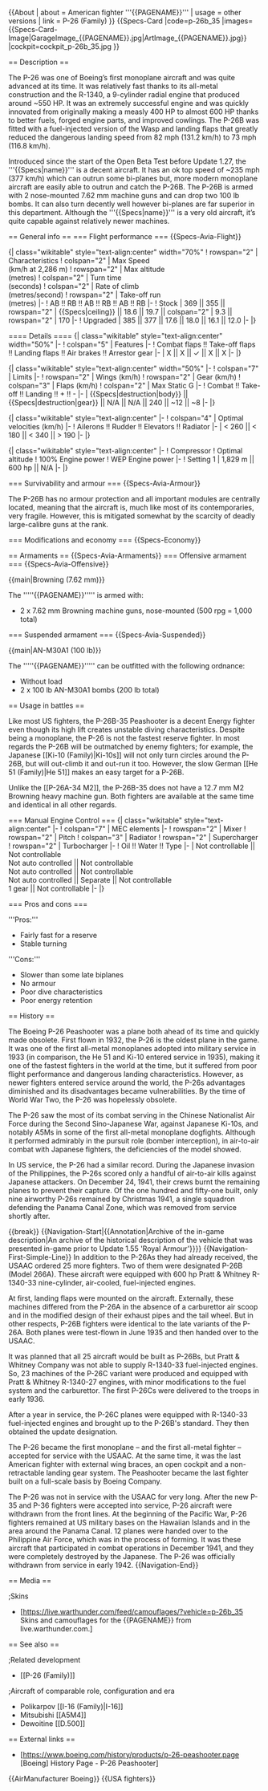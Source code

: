 {{About
| about = American fighter '''{{PAGENAME}}'''
| usage = other versions
| link = P-26 (Family)
}}
{{Specs-Card
|code=p-26b_35
|images={{Specs-Card-Image|GarageImage_{{PAGENAME}}.jpg|ArtImage_{{PAGENAME}}.jpg}}
|cockpit=cockpit_p-26b_35.jpg
}}

== Description ==
<!-- ''In the description, the first part should be about the history of and the creation and combat usage of the aircraft, as well as its key features. In the second part, tell the reader about the aircraft in the game. Insert a screenshot of the vehicle, so that if the novice player does not remember the vehicle by name, he will immediately understand what kind of vehicle the article is talking about.'' -->
The P-26 was one of Boeing’s first monoplane aircraft and was quite advanced at its time. It was relatively fast thanks to its all-metal construction and the R-1340, a 9-cylinder radial engine that produced around ~550 HP. It was an extremely successful engine and was quickly innovated from originally making a measly 400 HP to almost 600 HP thanks to better fuels, forged engine parts, and improved cowlings. The P-26B was fitted with a fuel-injected version of the Wasp and landing flaps that greatly reduced the dangerous landing speed from 82 mph (131.2 km/h) to 73 mph (116.8 km/h).

Introduced since the start of the Open Beta Test before Update 1.27, the '''{{Specs|name}}''' is a decent aircraft. It has an ok top speed of ~235 mph (377 km/h) which can outrun some bi-planes but, more modern monoplane aircraft are easily able to outrun and catch the P-26B. The P-26B is armed with 2 nose-mounted 7.62 mm machine guns and can drop two 100 lb bombs. It can also turn decently well however bi-planes are far superior in this department. Although the '''{{Specs|name}}''' is a very old aircraft, it’s quite capable against relatively newer machines. 

== General info ==
=== Flight performance ===
{{Specs-Avia-Flight}}
<!-- ''Describe how the aircraft behaves in the air. Speed, manoeuvrability, acceleration and allowable loads - these are the most important characteristics of the vehicle.'' -->

{| class="wikitable" style="text-align:center" width="70%"
! rowspan="2" | Characteristics
! colspan="2" | Max Speed<br>(km/h at 2,286 m)
! rowspan="2" | Max altitude<br>(metres)
! colspan="2" | Turn time<br>(seconds)
! colspan="2" | Rate of climb<br>(metres/second)
! rowspan="2" | Take-off run<br>(metres)
|-
! AB !! RB !! AB !! RB !! AB !! RB
|-
! Stock
| 369 || 355 || rowspan="2" | {{Specs|ceiling}} || 18.6 || 19.7 || colspan="2" | 9.3 || rowspan="2" | 170
|-
! Upgraded
| 385 || 377 || 17.6 || 18.0 || 16.1 || 12.0
|-
|}

==== Details ====
{| class="wikitable" style="text-align:center" width="50%"
|-
! colspan="5" | Features
|-
! Combat flaps !! Take-off flaps !! Landing flaps !! Air brakes !! Arrestor gear
|-
| X || X || ✓ || X || X     <!-- ✓ -->
|-
|}

{| class="wikitable" style="text-align:center" width="50%"
|-
! colspan="7" | Limits
|-
! rowspan="2" | Wings (km/h)
! rowspan="2" | Gear (km/h)
! colspan="3" | Flaps (km/h)
! colspan="2" | Max Static G
|-
! Combat !! Take-off !! Landing !! + !! -
|-
| {{Specs|destruction|body}} || {{Specs|destruction|gear}} || N/A || N/A || 240 || ~12 || ~8
|-
|}

{| class="wikitable" style="text-align:center"
|-
! colspan="4" | Optimal velocities (km/h)
|-
! Ailerons !! Rudder !! Elevators !! Radiator
|-
| < 260 || < 180 || < 340 || > 190
|-
|}

{| class="wikitable" style="text-align:center"
|-
! Compressor
! Optimal altitude
! 100% Engine power
! WEP Engine power
|-
! Setting 1
| 1,829 m || 600 hp || N/A
|-
|}

=== Survivability and armour ===
{{Specs-Avia-Armour}}
<!-- ''Examine the survivability of the aircraft. Note how vulnerable the structure is and how secure the pilot is, whether the fuel tanks are armoured, etc. Describe the armour, if there is any, and also mention the vulnerability of other critical aircraft systems.'' -->
The P-26B has no armour protection and all important modules are centrally located, meaning that the aircraft is, much like most of its contemporaries, very fragile. However, this is mitigated somewhat by the scarcity of deadly large-calibre guns at the rank.

=== Modifications and economy ===
{{Specs-Economy}}

== Armaments ==
{{Specs-Avia-Armaments}}
=== Offensive armament ===
{{Specs-Avia-Offensive}}
<!-- ''Describe the offensive armament of the aircraft, if any. Describe how effective the cannons and machine guns are in a battle, and also what belts or drums are better to use. If there is no offensive weaponry, delete this subsection.'' -->
{{main|Browning (7.62 mm)}}

The '''''{{PAGENAME}}''''' is armed with:

* 2 x 7.62 mm Browning machine guns, nose-mounted (500 rpg = 1,000 total)

=== Suspended armament ===
{{Specs-Avia-Suspended}}
<!-- ''Describe the aircraft's suspended armament: additional cannons under the wings, bombs, rockets and torpedoes. This section is especially important for bombers and attackers. If there is no suspended weaponry remove this subsection.'' -->
{{main|AN-M30A1 (100 lb)}}

The '''''{{PAGENAME}}''''' can be outfitted with the following ordnance:

* Without load
* 2 x 100 lb AN-M30A1 bombs (200 lb total)

== Usage in battles ==
<!-- ''Describe the tactics of playing in the aircraft, the features of using aircraft in a team and advice on tactics. Refrain from creating a "guide" - do not impose a single point of view, but instead, give the reader food for thought. Examine the most dangerous enemies and give recommendations on fighting them. If necessary, note the specifics of the game in different modes (AB, RB, SB).'' -->
Like most US fighters, the P-26B-35 Peashooter is a decent Energy fighter even though its high lift creates unstable diving characteristics. Despite being a monoplane, the P-26 is not the fastest reserve fighter. In most regards the P-26B will be outmatched by enemy fighters; for example, the Japanese [[Ki-10 (Family)|Ki-10s]] will not only turn circles around the P-26B, but will out-climb it and out-run it too. However, the slow German [[He 51 (Family)|He 51]] makes an easy target for a P-26B.

Unlike the [[P-26A-34 M2]], the P-26B-35 does not have a 12.7 mm M2 Browning heavy machine gun. Both fighters are available at the same time and identical in all other regards.

=== Manual Engine Control ===
{| class="wikitable" style="text-align:center"
|-
! colspan="7" | MEC elements
|-
! rowspan="2" | Mixer
! rowspan="2" | Pitch
! colspan="3" | Radiator
! rowspan="2" | Supercharger
! rowspan="2" | Turbocharger
|-
! Oil !! Water !! Type
|-
| Not controllable || Not controllable<br>Not auto controlled || Not controllable<br>Not auto controlled || Not controllable<br>Not auto controlled || Separate || Not controllable<br>1 gear || Not controllable
|-
|}

=== Pros and cons ===
<!-- ''Summarise and briefly evaluate the vehicle in terms of its characteristics and combat effectiveness. Mark its pros and cons in the bulleted list. Try not to use more than 6 points for each of the characteristics. Avoid using categorical definitions such as "bad", "good" and the like - use substitutions with softer forms such as "inadequate" and "effective".'' -->

'''Pros:'''

* Fairly fast for a reserve
* Stable turning

'''Cons:'''

* Slower than some late biplanes
* No armour
* Poor dive characteristics
* Poor energy retention

== History ==
<!-- ''Describe the history of the creation and combat usage of the aircraft in more detail than in the introduction. If the historical reference turns out to be too long, take it to a separate article, taking a link to the article about the vehicle and adding a block "/History" (example: <nowiki>https://wiki.warthunder.com/(Vehicle-name)/History</nowiki>) and add a link to it here using the <code>main</code> template. Be sure to reference text and sources by using <code><nowiki><ref></ref></nowiki></code>, as well as adding them at the end of the article with <code><nowiki><references /></nowiki></code>. This section may also include the vehicle's dev blog entry (if applicable) and the in-game encyclopedia description (under <code><nowiki>=== In-game description ===</nowiki></code>, also if applicable).'' -->
The Boeing P-26 Peashooter was a plane both ahead of its time and quickly made obsolete. First flown in 1932, the P-26 is the oldest plane in the game. It was one of the first all-metal monoplanes adopted into military service in 1933 (in comparison, the He 51 and Ki-10 entered service in 1935), making it one of the fastest fighters in the world at the time, but it suffered from poor flight performance and dangerous landing characteristics. However, as newer fighters entered service around the world, the P-26s advantages diminished and its disadvantages became vulnerabilities. By the time of World War Two, the P-26 was hopelessly obsolete.

The P-26 saw the most of its combat serving in the Chinese Nationalist Air Force during the Second Sino-Japanese War, against Japanese Ki-10s, and notably A5Ms in some of the first all-metal monoplane dogfights. Although it performed admirably in the pursuit role (bomber interception), in air-to-air combat with Japanese fighters, the deficiencies of the model showed.

In US service, the P-26 had a similar record. During the Japanese invasion of the Philippines, the P-26s scored only a handful of air-to-air kills against Japanese attackers. On December 24, 1941, their crews burnt the remaining planes to prevent their capture. Of the one hundred and fifty-one built, only nine airworthy P-26s remained by Christmas 1941, a single squadron defending the Panama Canal Zone, which was removed from service shortly after.

{{break}}
{{Navigation-Start|{{Annotation|Archive of the in-game description|An archive of the historical description of the vehicle that was presented in-game prior to Update 1.55 'Royal Armour'}}}}
{{Navigation-First-Simple-Line}}
In addition to the P-26As they had already received, the USAAC ordered 25 more fighters. Two of them were designated P-26B (Model 266A). These aircraft were equipped with 600 hp Pratt & Whitney R-1340-33 nine-cylinder, air-cooled, fuel-injected engines.

At first, landing flaps were mounted on the aircraft. Externally, these machines differed from the Р-26A in the absence of a carburettor air scoop and in the modified design of their exhaust pipes and the tail wheel. But in other respects, P-26B fighters were identical to the late variants of the P-26A. Both planes were test-flown in June 1935 and then handed over to the USAAC.

It was planned that all 25 aircraft would be built as P-26Bs, but Pratt & Whitney Company was not able to supply R-1340-33 fuel-injected engines. So, 23 machines of the P-26C variant were produced and equipped with Pratt & Whitney R-1340-27 engines, with minor modifications to the fuel system and the carburettor. The first P-26Cs were delivered to the troops in early 1936.

After a year in service, the P-26C planes were equipped with R-1340-33 fuel-injected engines and brought up to the P-26B's standard. They then obtained the update designation.

The P-26 became the first monoplane – and the first all-metal fighter – accepted for service with the USAAC. At the same time, it was the last American fighter with external wing braces, an open cockpit and a non-retractable landing gear system. The Peashooter became the last fighter built on a full-scale basis by Boeing Company.

The P-26 was not in service with the USAAC for very long. After the new P-35 and P-36 fighters were accepted into service, P-26 aircraft were withdrawn from the front lines. At the beginning of the Pacific War, P-26 fighters remained at US military bases on the Hawaiian Islands and in the area around the Panama Canal. 12 planes were handed over to the Philippine Air Force, which was in the process of forming. It was these aircraft that participated in combat operations in December 1941, and they were completely destroyed by the Japanese. The P-26 was officially withdrawn from service in early 1942.
{{Navigation-End}}

== Media ==
<!-- ''Excellent additions to the article would be video guides, screenshots from the game, and photos.'' -->

;Skins

* [https://live.warthunder.com/feed/camouflages/?vehicle=p-26b_35 Skins and camouflages for the {{PAGENAME}} from live.warthunder.com.]

== See also ==
<!-- ''Links to the articles on the War Thunder Wiki that you think will be useful for the reader, for example:''
* ''reference to the series of the aircraft;''
* ''links to approximate analogues of other nations and research trees.'' -->

;Related development

* [[P-26 (Family)]]

;Aircraft of comparable role, configuration and era

* Polikarpov [[I-16 (Family)|I-16]]
* Mitsubishi [[A5M4]]
* Dewoitine [[D.500]]

== External links ==
<!-- ''Paste links to sources and external resources, such as:''
* ''topic on the official game forum;''
* ''other literature.'' -->

* [https://www.boeing.com/history/products/p-26-peashooter.page <nowiki>[Boeing]</nowiki> History Page - P-26 Peashooter]

{{AirManufacturer Boeing}}
{{USA fighters}}